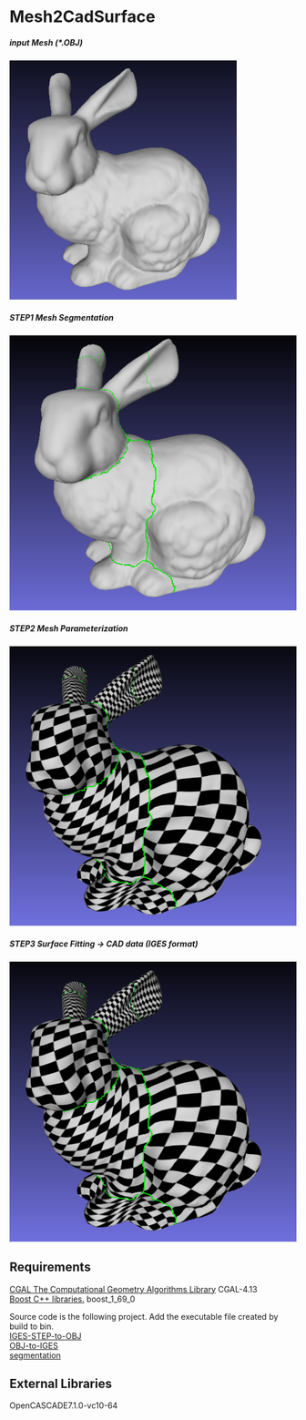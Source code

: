 # Mesh2CadSurface

##### input Mesh (*.OBJ)
<img src="./images/image02.png"/> 

##### STEP1 Mesh Segmentation
<img src="./images/image01.png"/> 

##### STEP2 Mesh Parameterization
<img src="./images/image00.png"/> 

##### STEP3 Surface Fitting -> CAD data (IGES format)
<img src="./images/image00.png"/> 

## Requirements
[CGAL The Computational Geometry Algorithms Library](https://www.cgal.org/)  CGAL-4.13  
[Boost C++ libraries.](https://www.boost.org/)    boost_1_69_0  

Source code is the following project.
Add the executable file created by build to bin.  
[IGES-STEP-to-OBJ](https://github.com/Sanaxen/IGES-STEP-to-OBJ)  
[OBJ-to-IGES](https://github.com/Sanaxen/OBJ-to-IGES)  
[segmentation](https://github.com/Sanaxen/segmentation)  

## External Libraries 
OpenCASCADE7.1.0-vc10-64

